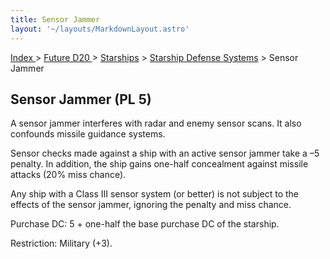 ```yaml
---
title: Sensor Jammer
layout: '~/layouts/MarkdownLayout.astro'
---
```


[ Index ](/) > [ Future D20 ](/future.d20.srd) > [Starships](/future.d20.srd/starships) > [Starship Defense Systems](/future.d20.srd/starships/starship.defense.systems) > Sensor Jammer

## Sensor Jammer (PL 5)

A sensor jammer interferes with radar and enemy sensor scans. It also
confounds missile guidance systems.

Sensor checks made against a ship with an active sensor jammer take a –5
penalty. In addition, the ship gains one-half concealment against missile
attacks (20% miss chance).

Any ship with a Class III sensor system (or better) is not subject to the
effects of the sensor jammer, ignoring the penalty and miss chance.

Purchase DC: 5 + one-half the base purchase DC of the starship.

Restriction: Military (+3).

